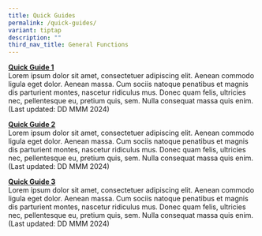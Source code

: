 ```yaml
---
title: Quick Guides
permalink: /quick-guides/
variant: tiptap
description: ""
third_nav_title: General Functions
---
```

<p><strong><u>Quick Guide 1</u></strong>
<br>Lorem ipsum dolor sit amet, consectetuer adipiscing elit. Aenean commodo
ligula eget dolor. Aenean massa. Cum sociis natoque penatibus et magnis
dis parturient montes, nascetur ridiculus mus. Donec quam felis, ultricies
nec, pellentesque eu, pretium quis, sem. Nulla consequat massa quis enim.
(Last updated: DD MMM 2024)</p>
<p></p>
<p><strong><u>Quick Guide 2</u></strong>
<br>Lorem ipsum dolor sit amet, consectetuer adipiscing elit. Aenean commodo
ligula eget dolor. Aenean massa. Cum sociis natoque penatibus et magnis
dis parturient montes, nascetur ridiculus mus. Donec quam felis, ultricies
nec, pellentesque eu, pretium quis, sem. Nulla consequat massa quis enim.
(Last updated: DD MMM 2024)</p>
<p></p>
<p><strong><u>Quick Guide 3</u></strong>
<br>Lorem ipsum dolor sit amet, consectetuer adipiscing elit. Aenean commodo
ligula eget dolor. Aenean massa. Cum sociis natoque penatibus et magnis
dis parturient montes, nascetur ridiculus mus. Donec quam felis, ultricies
nec, pellentesque eu, pretium quis, sem. Nulla consequat massa quis enim.
(Last updated: DD MMM 2024)</p>